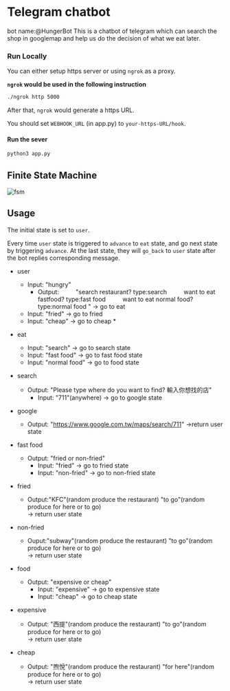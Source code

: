 # Telegram chatbot  
bot name:@HungerBot
This is a chatbot of telegram which can search the shop in googlemap and help us do the decision of what we eat later.

### Run Locally  
You can either setup https server or using `ngrok` as a proxy.  

**`ngrok` would be used in the following instruction**  

```sh  
./ngrok http 5000  
```  

After that, `ngrok` would generate a https URL.  

You should set `WEBHOOK_URL` (in app.py) to `your-https-URL/hook`.  

#### Run the sever  

```sh  
python3 app.py  
```  

## Finite State Machine  
  ![fsm](https://i.imgur.com/MccyeeQ.png)


## Usage  
The initial state is set to `user`.  

Every time `user` state is triggered to `advance` to `eat` state, and go next state by triggering `advance`. At the last state, they will `go_back` to `user` state after the bot replies corresponding message.  

* user  
    * Input: "hungry"  
        *   Output: 
            "search restaurant? type:search
            want to eat fastfood? type:fast food 
            want to eat normal food? type:normal food  "
                     -> go to eat 
    * Input: "fried" -> go to fried
    * Input: "cheap" -> go to cheap
        * 
    
* eat
    * Input: "search" -> go to search state
    * Input: "fast food" -> go to fast food state
    * Input: "normal food" -> go to food state

* search    
    * Output: "Please type where do you want to find? 輸入你想找的店" 
        * Input: "711"(anywhere) -> go to google state

* google    
    * Output: "https://www.google.com.tw/maps/search/711"
        ->return user state

* fast food
    * Output: "fried or non-fried"
        * Input: "fried" -> go to fried state
        * Input: "non-fried" -> go to non-fried state

* fried
    * Output:"KFC"(random produce the restaurant)
        "to go"(random produce for here or to go)    
        -> return user state

* non-fried
    * Ouput:"subway"(random produce the restaurant)
        "to go"(random produce for here or to go)    
        -> return user state
        
* food
    * Output: "expensive or cheap"
        * Input: "expensive" -> go to expensive state
        * Input: "cheap" -> go to cheap state

* expensive
    * Output: "西提"(random produce the restaurant)
        "to go"(random produce for here or to go)    
        -> return user state
        
* cheap
    * Output: "煦悅"(random produce the restaurant)
        "for here"(random produce for here or to go)    
        -> return user state